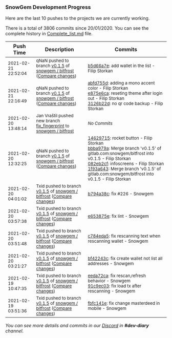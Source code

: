 
### SnowGem Development Progress

Here are the last 10 pushes to the projects we are currently working.

There is a total of 3806 commits since 20/01/2020. You can see the complete history in
 [Complete_list.md](Complete_list.md) file.

| Push Time | Description | Commits |
| --- | --- | --- |
| <sub>2021-02-21 22:52:04</sub> | <sub>qNaN pushed to branch [v0\.1\.5](https://gitlab.com/snowgem/bitfrost/commits/v0.1.5) of [snowgem / bitfrost](https://gitlab.com/snowgem/bitfrost) ([Compare changes](https://gitlab.com/snowgem/bitfrost/compare/3126b22dfd68a5b7ef6e209ec4f60ec1c79114a3...b5d66a7ed372f86ac91556eecdf234cc825229ce))</sub> | <sub>[b5d66a7e](https://gitlab.com/snowgem/bitfrost/-/commit/b5d66a7ed372f86ac91556eecdf234cc825229ce): add wallet in the list - Filip Storkan</sub> |
| <sub>2021-02-21 22:16:49</sub> | <sub>qNaN pushed to branch [v0\.1\.5](https://gitlab.com/snowgem/bitfrost/commits/v0.1.5) of [snowgem / bitfrost](https://gitlab.com/snowgem/bitfrost) ([Compare changes](https://gitlab.com/snowgem/bitfrost/compare/1f93a643b2de37cb466c1820666c17baebebe328...3126b22dfd68a5b7ef6e209ec4f60ec1c79114a3))</sub> | <sub>[abfd755d](https://gitlab.com/snowgem/bitfrost/-/commit/abfd755d57fc42cc6f1d51bfe812d45424a62242): adding a mono accent color - Filip Storkan<br>[e875e6ca](https://gitlab.com/snowgem/bitfrost/-/commit/e875e6cac34b18a7a9af0380ce10e717014663df): reseting theme after login out - Filip Storkan<br>[3126b22d](https://gitlab.com/snowgem/bitfrost/-/commit/3126b22dfd68a5b7ef6e209ec4f60ec1c79114a3): no qr code backup - Filip Storkan</sub> |
| <sub>2021-02-20 13:48:14</sub> | <sub>Jan Vraštil pushed new branch [fix\_fingerprint](https://gitlab.com/snowgem/bitfrost/commits/fix_fingerprint) to [snowgem / bitfrost](https://gitlab.com/snowgem/bitfrost)</sub> | <sub>_No Commits_</sub> |
| <sub>2021-02-20 12:32:25</sub> | <sub>qNaN pushed to branch [v0\.1\.5](https://gitlab.com/snowgem/bitfrost/commits/v0.1.5) of [snowgem / bitfrost](https://gitlab.com/snowgem/bitfrost) ([Compare changes](https://gitlab.com/snowgem/bitfrost/compare/b794a38cb83900d5228b8fce528e56eed8fa7161...1f93a643b2de37cb466c1820666c17baebebe328))</sub> | <sub>[14629715](https://gitlab.com/snowgem/bitfrost/-/commit/14629715aeb81a1258a56573baa285cb2c3b1df8): rocket button - Filip Storkan<br>[bbba979a](https://gitlab.com/snowgem/bitfrost/-/commit/bbba979abb419d75b22311003585135fcafa9be7): Merge branch 'v0.1.5' of gitlab.com:snowgem/bitfrost into v0.1.5 - Filip Storkan<br>[082eb2cf](https://gitlab.com/snowgem/bitfrost/-/commit/082eb2cfde05db5aea7e1bf40b4e5d9184c907cf): infoscreens - Filip Storkan<br>[1f93a643](https://gitlab.com/snowgem/bitfrost/-/commit/1f93a643b2de37cb466c1820666c17baebebe328): Merge branch 'v0.1.5' of gitlab.com:snowgem/bitfrost into v0.1.5 - Filip Storkan</sub> |
| <sub>2021-02-20 04:01:02</sub> | <sub>Txid pushed to branch [v0\.1\.5](https://gitlab.com/snowgem/bitfrost/commits/v0.1.5) of [snowgem / bitfrost](https://gitlab.com/snowgem/bitfrost) ([Compare changes](https://gitlab.com/snowgem/bitfrost/compare/e653875e0b476567e511837c761ac23cc73e35b6...b794a38cb83900d5228b8fce528e56eed8fa7161))</sub> | <sub>[b794a38c](https://gitlab.com/snowgem/bitfrost/-/commit/b794a38cb83900d5228b8fce528e56eed8fa7161): fix #226 - Snowgem</sub> |
| <sub>2021-02-20 03:57:38</sub> | <sub>Txid pushed to branch [v0\.1\.5](https://gitlab.com/snowgem/bitfrost/commits/v0.1.5) of [snowgem / bitfrost](https://gitlab.com/snowgem/bitfrost) ([Compare changes](https://gitlab.com/snowgem/bitfrost/compare/c784eda50e637e9e84c1c8ccc3750122ded2a4c3...e653875e0b476567e511837c761ac23cc73e35b6))</sub> | <sub>[e653875e](https://gitlab.com/snowgem/bitfrost/-/commit/e653875e0b476567e511837c761ac23cc73e35b6): fix lint - Snowgem</sub> |
| <sub>2021-02-20 03:51:48</sub> | <sub>Txid pushed to branch [v0\.1\.5](https://gitlab.com/snowgem/bitfrost/commits/v0.1.5) of [snowgem / bitfrost](https://gitlab.com/snowgem/bitfrost) ([Compare changes](https://gitlab.com/snowgem/bitfrost/compare/bf42243c8d2be300c2e4dc2caf668277fc4a6026...c784eda50e637e9e84c1c8ccc3750122ded2a4c3))</sub> | <sub>[c784eda5](https://gitlab.com/snowgem/bitfrost/-/commit/c784eda50e637e9e84c1c8ccc3750122ded2a4c3): fix rescanning text when rescanning wallet - Snowgem</sub> |
| <sub>2021-02-20 03:21:27</sub> | <sub>Txid pushed to branch [v0\.1\.5](https://gitlab.com/snowgem/bitfrost/commits/v0.1.5) of [snowgem / bitfrost](https://gitlab.com/snowgem/bitfrost) ([Compare changes](https://gitlab.com/snowgem/bitfrost/compare/91c9ec03ddc2bd39f93698da80af626c045175be...bf42243c8d2be300c2e4dc2caf668277fc4a6026))</sub> | <sub>[bf42243c](https://gitlab.com/snowgem/bitfrost/-/commit/bf42243c8d2be300c2e4dc2caf668277fc4a6026): fix create wallet not list all addresses - Snowgem</sub> |
| <sub>2021-02-19 10:47:35</sub> | <sub>Txid pushed to branch [v0\.1\.5](https://gitlab.com/snowgem/bitfrost/commits/v0.1.5) of [snowgem / bitfrost](https://gitlab.com/snowgem/bitfrost) ([Compare changes](https://gitlab.com/snowgem/bitfrost/compare/fbfc141eb59d091269f057069346d6a137239a79...91c9ec03ddc2bd39f93698da80af626c045175be))</sub> | <sub>[eeda72ca](https://gitlab.com/snowgem/bitfrost/-/commit/eeda72ca04ecf045f38166e360c94f1b174e713e): fix rescan,refresh behavior - Snowgem<br>[91c9ec03](https://gitlab.com/snowgem/bitfrost/-/commit/91c9ec03ddc2bd39f93698da80af626c045175be): fix load tx after rescanning - Snowgem</sub> |
| <sub>2021-02-19 03:51:36</sub> | <sub>Txid pushed to branch [v0\.1\.5](https://gitlab.com/snowgem/bitfrost/commits/v0.1.5) of [snowgem / bitfrost](https://gitlab.com/snowgem/bitfrost) ([Compare changes](https://gitlab.com/snowgem/bitfrost/compare/ff1a99ee717ca8059d684f70924ecaa84fe02744...fbfc141eb59d091269f057069346d6a137239a79))</sub> | <sub>[fbfc141e](https://gitlab.com/snowgem/bitfrost/-/commit/fbfc141eb59d091269f057069346d6a137239a79): fix change masterdeed in mobile - Snowgem</sub> |

_You can see more details and commits in our [Discord](https://discord.gg/zumGnbg) in **#dev-diary** channel._
